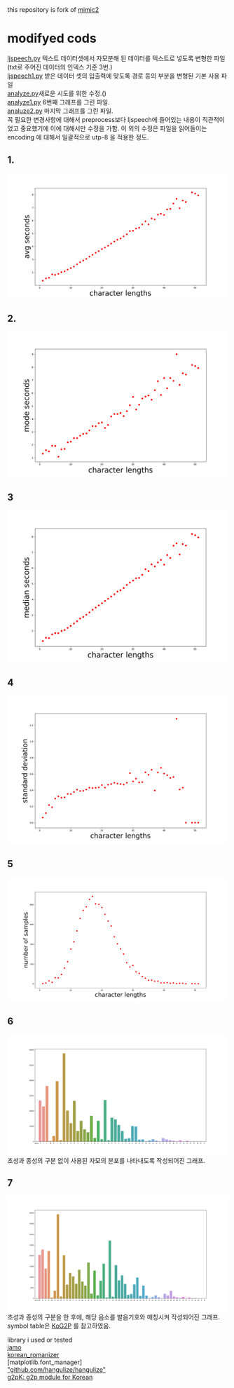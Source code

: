 ##
this repository is fork of [mimic2](https://github.com/MycroftAI/mimic2)
# modifyed cods
[ljspeech.py](https://github.com/jang-chinseok/Visualizing-voice-data/blob/main/datasets/ljspeech.py) 텍스트 데이터셋에서 자모분해 된 데이터를 텍스트로 넣도록 변형한 파일 (txt로 주어진 데이터의 인덱스 기준 3번.)<br>
[ljspeech1.py](https://github.com/jang-chinseok/Visualizing-voice-data/blob/main/datasets/ljspeech1.py) 받은 데이터 셋의 입출력에 맞도록 경로 등의 부분을 변형된 기본 사용 파일 <br>
[analyze.py](https://github.com/jang-chinseok/Visualizing-voice-data/blob/main/analyze.py)새로운 시도를 위한 수정.()<br>
[analyze1.py](https://github.com/jang-chinseok/Visualizing-voice-data/blob/main/analyze1.py) 6번째 그래프를 그린 파일.<br>
[analuze2.py](https://github.com/jang-chinseok/Visualizing-voice-data/blob/main/analyze2.py) 마지막 그래프를 그린 파일.<br>
꼭 필요한 변경사항에 대해서 preprocess보다 ljspeech에 들어있는 내용이 직관적이었고 중요했기에 이에 대해서만 수정을 가함.
이 외의 수정은 파일을 읽어들이는 encoding 에 대해서 일괄적으로 utp-8 을 적용한 정도.
## 1.
![avgsecvslen](visualizing/Figure_1.png)


## 2.
![avgsecvslen](visualizing/Figure_2.png)


## 3

![avgsecvslen](visualizing/Figure_3.png)
## 4

![avgsecvslen](visualizing/Figure_4.png)

## 5
![avgsecvslen](visualizing/Figure_5.png)

## 6
![avgsecvslen](visualizing/Figure_6.png)
초성과 종성의 구분 없이 사용된 자모의 분포를 나타내도록 작성되어진 그래프.
## 7
![avgsecvslen](visualizing/Figure_6-Symbols.png)
초성과 종성의 구분을 한 후에, 해당 음소를 발음기호와 매칭시켜 작성되어진 그래프.
symbol table은 [KoG2P](https://github.com/scarletcho/KoG2P) 를 참고하였음.<ar>


library i used or tested
  <br>[jamo](https://github.com/JDongian/python-jamo)
  <br>[korean_romanizer](https://github.com/osori/korean-romanizer)
  <br>[matplotlib.font_manager]
  <br>["github.com/hangulize/hangulize"](https://github.com/hangulize/hangulize)
  <br>[g2pK: g2p module for Korean](https://github.com/Kyubyong/g2pK)
  
